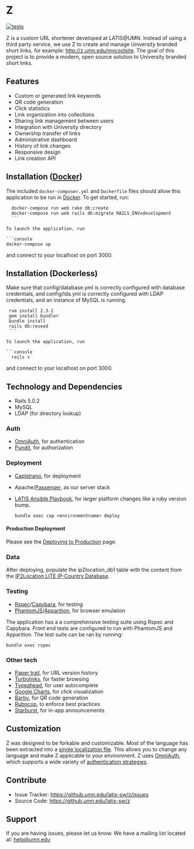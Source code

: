 # Z

[![tests](https://github.com/UMN-LATIS/z/actions/workflows/test.yml/badge.svg)](https://github.com/UMN-LATIS/z/actions/workflows/test.yml)

Z is a custom URL shortener developed at LATIS@UMN. Instead of using a third party service, we use Z to create and manage University branded short links, for example: <http://z.umn.edu/mycoolsite>. The goal of this project is to provide a modern, open source solution to University branded short links.

## Features

- Custom or generated link keywords
- QR code generation
- Click statistics
- Link organization into collections
- Sharing link management between users
- Integration with University directory
- Ownership transfer of links
- Administrative dashboard
- History of link changes
- Responsive design
- Link creation API

## Installation ([Docker](https://www.docker.com))

The included `docker-composer.yml` and `Dockerfile` files should allow this application to be run in [Docker](https://www.docker.com). To get started, run:

   ```console
     docker-compose run web rake db:create
     docker-compose run web rails db:migrate RAILS_ENV=development
     ```

To launch the application, run

   ```console
   docker-compose up
   ```

and connect to your localhost on port 3000.

## Installation (Dockerless)

Make sure that config/database.yml is correctly configured with database credentials, and config/lda.yml is correctly configured with LDAP credentials, and an instance of MySQL is running.

   ```console
    rvm install 2.3.1
    gem install bundler
    bundle install
    rails db:reseed
    ```

To launch the application, run

   ```console
     rails s
   ```

and connect to your localhost on port 3000.

## Technology and Dependencies

- Rails 5.0.2
- MySQL
- LDAP (for directory lookup)

### Auth

- [OmniAuth](https://github.com/omniauth/omniauth), for authentication
- [Pundit](https://github.com/elabs/pundit), for authorization

### Deployment

- [Capistrano](https://github.com/capistrano/capistrano), for deployment
- Apache/[Passenger](https://github.com/phusion/passenger), as our server stack
- [LATIS Ansible Playbook](https://github.umn.edu/latis-sw/ansible_playbooks), for larger platform changes like a ruby version bump.

  ```console
  bundle exec cap <environmentname> deploy
  ```
  
#### Production Deployment

Please see the [Deploying to Production](./deploy_to_production.md) page.

### Data

After deploying, populate the ip2location_db1 table with the content from the [IP2Location LITE IP-Country Database](https://lite.ip2location.com/database/ip-country).

### Testing

- [Rspec](https://github.com/rspec/rspec)/[Capybara](https://github.com/teamcapybara/capybara), for testing
- [PhantomJS](http://phantomjs.org)/[Apparition](https://github.com/twalpole/apparition), for browser emulation

The application has a a comprehensive testing suite using Rspec and Capybara. Front end tests are configured to run with PhantomJS and Apparition. The test suite can be ran by running:

    bundle exec rspec

### Other tech

- [Paper trail](https://github.com/airblade/paper_trail), for URL version history
- [Turbolinks](https://github.com/turbolinks/turbolinks), for faster browsing
- [Typeahead](https://github.com/twitter/typeahead.js/), for user autocomplete
- [Google Charts](https://developers.google.com/chart/), for click visualization
- [Barby](https://github.com/toretore/barby), for QR code generation
- [Rubocop](https://github.com/bbatsov/rubocop), to enforce best practices
- [Starburst](https://github.com/csm123/starburst), for in-app announcements

## Customization

Z was designed to be forkable and customizable. Most of the language has been extracted into a [single localization file](https://github.umn.edu/latis-sw/z/blob/develop/config/locales/en.bootstrap.yml). This allows you to change any language and make Z applicable to your environment. Z uses [OmniAuth](https://github.com/omniauth/omniauth), which supports a wide variety of [authentication strategies](https://github.com/omniauth/omniauth/wiki/list-of-strategies).

## Contribute

- Issue Tracker: <https://github.umn.edu/latis-sw/z/issues>
- Source Code: <https://github.umn.edu/latis-sw/z>

## Support

If you are having issues, please let us know.
We have a mailing list located at: help@umn.edu
